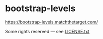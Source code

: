# bootstrap-levels

https://bootstrap-levels.matchthetarget.com/

Some rights reserved — see [LICENSE.txt](LICENSE.txt)
